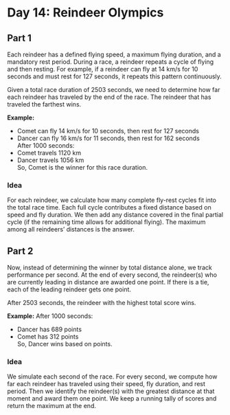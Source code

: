 # Day 14: Reindeer Olympics

## Part 1

Each reindeer has a defined flying speed, a maximum flying duration, and a mandatory rest period. During a race, a reindeer repeats a cycle of flying and then resting. For example, if a reindeer can fly at 14 km/s for 10 seconds and must rest for 127 seconds, it repeats this pattern continuously.

Given a total race duration of 2503 seconds, we need to determine how far each reindeer has traveled by the end of the race. The reindeer that has traveled the farthest wins.

**Example:**
- Comet can fly 14 km/s for 10 seconds, then rest for 127 seconds  
- Dancer can fly 16 km/s for 11 seconds, then rest for 162 seconds  
After 1000 seconds:
- Comet travels 1120 km  
- Dancer travels 1056 km  
So, Comet is the winner for this race duration.

### Idea
For each reindeer, we calculate how many complete fly-rest cycles fit into the total race time. Each full cycle contributes a fixed distance based on speed and fly duration. We then add any distance covered in the final partial cycle (if the remaining time allows for additional flying). The maximum among all reindeers’ distances is the answer.

## Part 2

Now, instead of determining the winner by total distance alone, we track performance per second. At the end of every second, the reindeer(s) who are currently leading in distance are awarded one point. If there is a tie, each of the leading reindeer gets one point.

After 2503 seconds, the reindeer with the highest total score wins.

**Example:**
After 1000 seconds:
- Dancer has 689 points  
- Comet has 312 points  
So, Dancer wins based on points.

### Idea
We simulate each second of the race. For every second, we compute how far each reindeer has traveled using their speed, fly duration, and rest period. Then we identify the reindeer(s) with the greatest distance at that moment and award them one point. We keep a running tally of scores and return the maximum at the end.